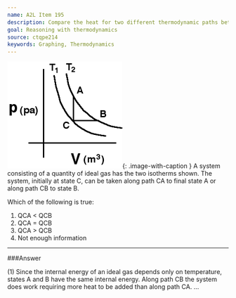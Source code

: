 ```yaml
---
name: A2L Item 195
description: Compare the heat for two different thermodynamic paths between two temperatures.
goal: Reasoning with thermodynamics
source: ctqpe214
keywords: Graphing, Thermodynamics
---
```


![Item195_fig1.gif](../images/Item195_fig1.gif){: .image-with-caption }  A
system consisting of a quantity of ideal gas has the two isotherms
shown.  The system, initially at state C, can be taken along path CA to
final state A or along path CB to state B.

Which of the following is true:

1. QCA < QCB
2. QCA = QCB
3. QCA > QCB
4. Not enough information



<hr/>

###Answer 

(1) Since the internal energy of an ideal gas depends only on
temperature, states A and B have the same internal energy. Along path CB
the system does work requiring more heat to be added than along path CA.
...
